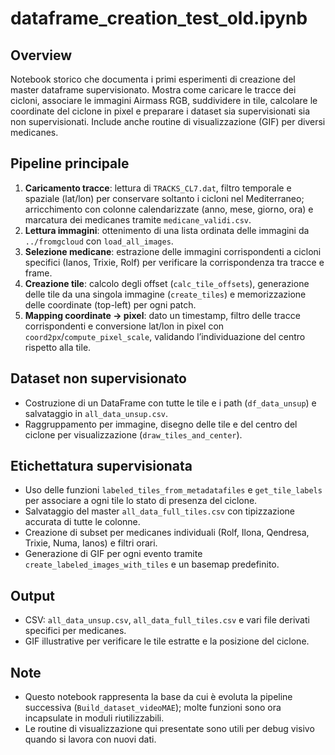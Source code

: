 # dataframe_creation_test_old.ipynb

## Overview
Notebook storico che documenta i primi esperimenti di creazione del master dataframe supervisionato. Mostra come caricare le tracce dei cicloni, associare le immagini Airmass RGB, suddividere in tile, calcolare le coordinate del ciclone in pixel e preparare i dataset sia supervisionati sia non supervisionati. Include anche routine di visualizzazione (GIF) per diversi medicanes.

## Pipeline principale
1. **Caricamento tracce**: lettura di `TRACKS_CL7.dat`, filtro temporale e spaziale (lat/lon) per conservare soltanto i cicloni nel Mediterraneo; arricchimento con colonne calendarizzate (anno, mese, giorno, ora) e marcatura dei medicanes tramite `medicane_validi.csv`.
2. **Lettura immagini**: ottenimento di una lista ordinata delle immagini da `../fromgcloud` con `load_all_images`.
3. **Selezione medicane**: estrazione delle immagini corrispondenti a cicloni specifici (Ianos, Trixie, Rolf) per verificare la corrispondenza tra tracce e frame.
4. **Creazione tile**: calcolo degli offset (`calc_tile_offsets`), generazione delle tile da una singola immagine (`create_tiles`) e memorizzazione delle coordinate (top-left) per ogni patch.
5. **Mapping coordinate -> pixel**: dato un timestamp, filtro delle tracce corrispondenti e conversione lat/lon in pixel con `coord2px`/`compute_pixel_scale`, validando l’individuazione del centro rispetto alla tile.

## Dataset non supervisionato
- Costruzione di un DataFrame con tutte le tile e i path (`df_data_unsup`) e salvataggio in `all_data_unsup.csv`.
- Raggruppamento per immagine, disegno delle tile e del centro del ciclone per visualizzazione (`draw_tiles_and_center`).

## Etichettatura supervisionata
- Uso delle funzioni `labeled_tiles_from_metadatafiles` e `get_tile_labels` per associare a ogni tile lo stato di presenza del ciclone.
- Salvataggio del master `all_data_full_tiles.csv` con tipizzazione accurata di tutte le colonne.
- Creazione di subset per medicanes individuali (Rolf, Ilona, Qendresa, Trixie, Numa, Ianos) e filtri orari.
- Generazione di GIF per ogni evento tramite `create_labeled_images_with_tiles` e un basemap predefinito.

## Output
- CSV: `all_data_unsup.csv`, `all_data_full_tiles.csv` e vari file derivati specifici per medicanes.
- GIF illustrative per verificare le tile estratte e la posizione del ciclone.

## Note
- Questo notebook rappresenta la base da cui è evoluta la pipeline successiva (`Build_dataset_videoMAE`); molte funzioni sono ora incapsulate in moduli riutilizzabili.
- Le routine di visualizzazione qui presentate sono utili per debug visivo quando si lavora con nuovi dati.

